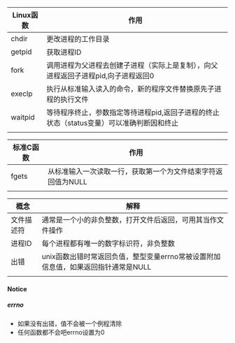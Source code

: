 | Linux函数 | 作用                                                                                     |
| --------- | ---------------------------------------------------------------------------------------- |
| chdir     | 更改进程的工作目录                                                                       |
| getpid    | 获取进程ID                                                                               |
| fork      | 调用进程为父进程去创建子进程（实际上是复制），向父进程返回子进程pid,向子进程返回0        |
| execlp    | 执行从标准输入读入的命令，新的程序文件替换原先子进程的执行文件                           |
| waitpid   | 等待程序终止，参数指定等待进程pid,返回子进程的终止状态（status变量）可以准确判断因和终止 |
|           |                                                                                          |

| 标准C函数 | 作用                                                         |
| --------- | ------------------------------------------------------------ |
| fgets     | 从标准输入一次读取一行，获取第一个为文件结束字符返回值为NULL |
|           |                                                              |


| 概念       | 解释                                                                              |
| ---------- | --------------------------------------------------------------------------------- |
| 文件描述符 | 通常是一个小的非负整数，打开文件后返回，可用其当作文件操作                        |
| 进程ID     | 每个进程都有唯一的数字标识符，非负整数                                            |
| 出错       | unix函数出错时常返回负值，整型变量errno常被设置附加信息值，如果返回指针通常是NULL |
|            |                                                                                   |

#### Notice
  ##### errno 
  - 如果没有出错，值不会被一个例程清除
  - 任何函数都不会吧errno设置为0